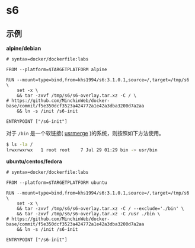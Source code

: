 # s6

## 示例

**alpine/debian**

```docker
# syntax=docker/dockerfile:labs

FROM --platform=$TARGETPLATFORM alpine

RUN --mount=type=bind,from=khs1994/s6:3.1.0.1,source=/,target=/tmp/s6 \
    set -x \
    && tar -zxvf /tmp/s6/s6-overlay.tar.xz -C / \
# https://github.com/MinchinWeb/docker-base/commit/f5e350dcf3523a424772a1e42a3dba3200d7a2aa
    && ln -s /init /s6-init

ENTRYPOINT ["/s6-init"]
```

对于 `/bin` 是一个软链接( [usrmerge](https://wiki.debian.org/UsrMerge) )的系统，则按照如下方法使用。

```bash
$ ls -la /
lrwxrwxrwx   1 root root    7 Jul 29 01:29 bin -> usr/bin
```

**ubuntu/centos/fedora**

```docker
# syntax=docker/dockerfile:labs

FROM --platform=$TARGETPLATFORM ubuntu

RUN --mount=type=bind,from=khs1994/s6:3.1.0.1,source=/,target=/tmp/s6 \
    set -x \
    && tar -zxvf /tmp/s6/s6-overlay.tar.xz -C / --exclude='./bin' \
    && tar -zxvf /tmp/s6/s6-overlay.tar.xz -C /usr ./bin \
# https://github.com/MinchinWeb/docker-base/commit/f5e350dcf3523a424772a1e42a3dba3200d7a2aa
    && ln -s /init /s6-init

ENTRYPOINT ["/s6-init"]
```
